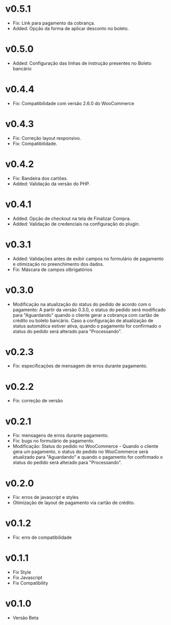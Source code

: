 # v0.5.1
* Fix: Link para pagamento da cobrança.
* Added: Opção da forma de aplicar desconto no boleto.

# v0.5.0
* Added: Configuração das linhas de instrução presentes no Boleto bancário

# v0.4.4
* Fix: Compatibilidade com versão 2.6.0 do WooCommerce

# v0.4.3
* Fix: Correção layout responsivo.
* Fix: Compatibilidade.

# v0.4.2
* Fix: Bandeira dos cartões.
* Added: Validação da versão do PHP.

# v0.4.1
* Added: Opção de checkout na tela de Finalizar Compra.
* Added: Validação de credenciais na configuração do plugin.

# v0.3.1
* Added: Validações antes de exibir campos no formulário de pagamento e otimização no preenchimento dos dados.
* Fix: Máscara de campos olbrigatórios

# v0.3.0
* Modificação na atualização do status do pedido de acordo com o pagamento: A partir da versão 0.3.0, o status do pedido será modificado para "Aguardando" quando o cliente gerar a cobrança com cartão de crédito ou boleto bancário. Caso a configuração de atualização de status automática estiver ativa, quando o pagamento for confirmado o status do pedido será alterado para "Processando".

# v0.2.3
* Fix: especificações de mensagem de erros durante pagamento.

# v0.2.2
* Fix: correção de versão

# v0.2.1
* Fix: mensagens de erros durante pagamento.
* Fix: bugs no formulário de pagamento.
* Modificação: Status do pedido no WooCommerce - Quando o cliente gera um pagamento, o status do pedido no WooCommerce será atualizado para "Aguardando" e quando o pagamento for confirmado o status do pedido será alterado para "Processando".

# v0.2.0

* Fix: erros de javascript e styles
* Otimização de layout de pagamento via cartão de crédito.

# v0.1.2

* Fix: erro de compatibilidade

# v0.1.1

* Fix Style
* Fix Javascript
* Fix Compatibility

# v0.1.0

* Versão Beta